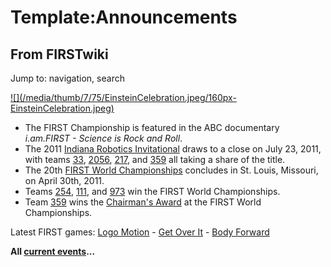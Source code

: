 # Template:Announcements

## From FIRSTwiki

Jump to: navigation, search

[![](/media/thumb/7/75/EinsteinCelebration.jpeg/160px-
EinsteinCelebration.jpeg)](Image:EinsteinCelebration.jpeg)

- The FIRST Championship is featured in the ABC documentary _i.am.FIRST - Science is Rock and Roll_.
- The 2011 [Indiana Robotics Invitational](Indiana_Robotics_Invitational "Indiana Robotics Invitational") draws to a close on July 23, 2011, with teams [33](33 "33"), [2056](2056 "2056"), [217](217 "217"), and [359](359 "359") all taking a share of the title.
- The 20th [FIRST World Championships](The_Championship_Event "The Championship Event") concludes in St. Louis, Missouri, on April 30th, 2011\.
- Teams [254](254 "254"), [111](111 "111"), and [973](973 "973") win the FIRST World Championships.
- Team [359](359 "359") wins the [Chairman's Award](Chairman%27s_Award "Chairman's Award") at the FIRST World Championships.

Latest FIRST games: [Logo Motion](Logo_Motion "Logo Motion") - [Get Over It](Get_Over_It "Get Over It") - [Body Forward](Body_Forward "Body Forward")

**All [current events](Current_events "Current events")...**
